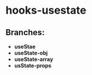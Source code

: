 # hooks-usestate

## Branches:

- **useStae**
- **useState-obj**
- **useState-array**
- **usState-props**

